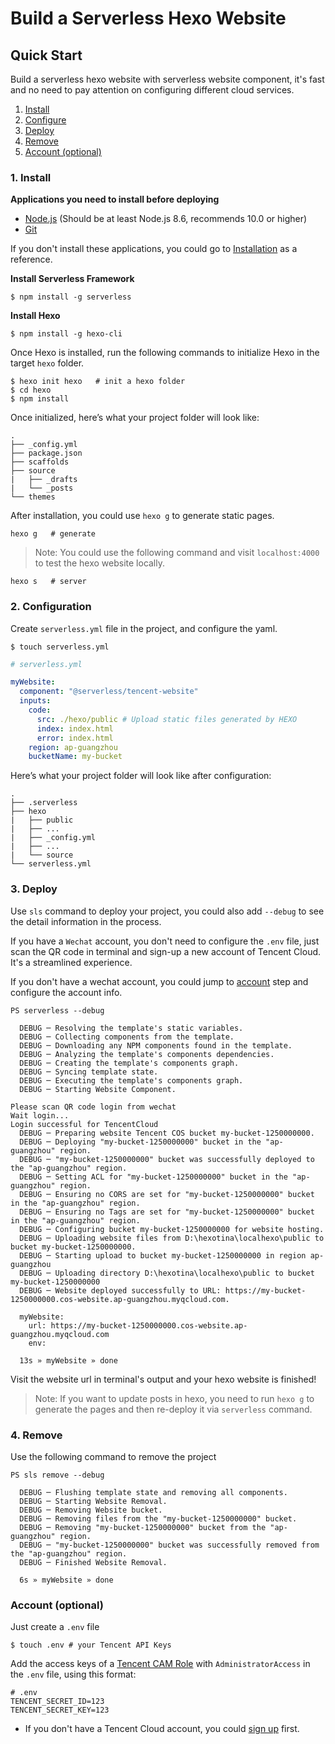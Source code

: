 <!--
title: Deploy Serverless Hexo Website
description: "Build a serverless hexo website with serverless website component"
date: 2019-11-28
thumbnail: 'http://url-to-thumbnail.jpg'
categories:
  - toturial
authors:
  - Tinafang
authorslink: 
  - https://github.com/tinafangkunding
translators: 
  - None
translatorslink: 
  - None
-->

# Build a Serverless Hexo Website

## Quick Start

Build a serverless hexo website with serverless website component, it's fast and no need to pay attention on configuring different cloud services.

1. [Install](#1-install)
2. [Configure](#2-configure)
3. [Deploy](#3-deploy)
4. [Remove](#4-remove)
5. [Account (optional)](#5-account (optional))

### 1. Install

**Applications you need to install before deploying**
- [Node.js](https://nodejs.org/en/) (Should be at least Node.js 8.6, recommends 10.0 or higher)
- [Git](https://git-scm.com/)

If you don't install these applications, you could go to [Installation](https://hexo.io/docs/index.html) as a reference.

**Install Serverless Framework**
```
$ npm install -g serverless
```

**Install Hexo**
```
$ npm install -g hexo-cli
```

Once Hexo is installed, run the following commands to initialize Hexo in the target `hexo` folder.

```
$ hexo init hexo   # init a hexo folder
$ cd hexo
$ npm install
```

Once initialized, here’s what your project folder will look like:
```
.
├── _config.yml
├── package.json
├── scaffolds
├── source
|   ├── _drafts
|   └── _posts
└── themes
```

After installation, you could use `hexo g` to generate static pages.
```
hexo g   # generate
```

> Note: You could use the following command and visit `localhost:4000` to test the hexo website locally.

```
hexo s   # server
```

### 2. Configuration

Create `serverless.yml` file in the project, and configure the yaml.

```console
$ touch serverless.yml
```

```yml
# serverless.yml

myWebsite:
  component: "@serverless/tencent-website"
  inputs:
    code:
      src: ./hexo/public # Upload static files generated by HEXO
      index: index.html
      error: index.html
    region: ap-guangzhou
    bucketName: my-bucket
```

Here’s what your project folder will look like after configuration:

```
.
├── .serverless
├── hexo
|   ├── public
|   ├── ...
|   ├── _config.yml
|   ├── ...
|   └── source
└── serverless.yml
```

### 3. Deploy

Use `sls` command to deploy your project, you could also add `--debug` to see the detail information in the process.

If you have a `Wechat` account, you don't need to configure the `.env` file, just scan the QR code in terminal and sign-up a new account of Tencent Cloud. It's a streamlined experience.

If you don't have a wechat account, you could jump to [account](#5-account) step and configure the account info.

```
PS serverless --debug

  DEBUG ─ Resolving the template's static variables.
  DEBUG ─ Collecting components from the template.
  DEBUG ─ Downloading any NPM components found in the template.
  DEBUG ─ Analyzing the template's components dependencies.
  DEBUG ─ Creating the template's components graph.
  DEBUG ─ Syncing template state.
  DEBUG ─ Executing the template's components graph.
  DEBUG ─ Starting Website Component.

Please scan QR code login from wechat
Wait login...
Login successful for TencentCloud
  DEBUG ─ Preparing website Tencent COS bucket my-bucket-1250000000.
  DEBUG ─ Deploying "my-bucket-1250000000" bucket in the "ap-guangzhou" region.
  DEBUG ─ "my-bucket-1250000000" bucket was successfully deployed to the "ap-guangzhou" region.
  DEBUG ─ Setting ACL for "my-bucket-1250000000" bucket in the "ap-guangzhou" region.
  DEBUG ─ Ensuring no CORS are set for "my-bucket-1250000000" bucket in the "ap-guangzhou" region.
  DEBUG ─ Ensuring no Tags are set for "my-bucket-1250000000" bucket in the "ap-guangzhou" region.
  DEBUG ─ Configuring bucket my-bucket-1250000000 for website hosting.
  DEBUG ─ Uploading website files from D:\hexotina\localhexo\public to bucket my-bucket-1250000000.
  DEBUG ─ Starting upload to bucket my-bucket-1250000000 in region ap-guangzhou
  DEBUG ─ Uploading directory D:\hexotina\localhexo\public to bucket my-bucket-1250000000
  DEBUG ─ Website deployed successfully to URL: https://my-bucket-1250000000.cos-website.ap-guangzhou.myqcloud.com.

  myWebsite:
    url: https://my-bucket-1250000000.cos-website.ap-guangzhou.myqcloud.com
    env:

  13s » myWebsite » done
```
Visit the website url in terminal's output and your hexo website is finished!

> Note: If you want to update posts in hexo, you need to run `hexo g` to generate the pages and then re-deploy it via `serverless` command.

### 4. Remove

Use the following command to remove the project
```console
PS sls remove --debug

  DEBUG ─ Flushing template state and removing all components.
  DEBUG ─ Starting Website Removal.
  DEBUG ─ Removing Website bucket.
  DEBUG ─ Removing files from the "my-bucket-1250000000" bucket.
  DEBUG ─ Removing "my-bucket-1250000000" bucket from the "ap-guangzhou" region.
  DEBUG ─ "my-bucket-1250000000" bucket was successfully removed from the "ap-guangzhou" region.
  DEBUG ─ Finished Website Removal.

  6s » myWebsite » done

```

### Account (optional)

Just create a `.env` file

```console
$ touch .env # your Tencent API Keys
```

Add the access keys of a [Tencent CAM Role](https://console.cloud.tencent.com/cam/capi) with `AdministratorAccess` in the `.env` file, using this format: 

```
# .env
TENCENT_SECRET_ID=123
TENCENT_SECRET_KEY=123
```

* If you don't have a Tencent Cloud account, you could [sign up](https://intl.cloud.tencent.com/register) first. 
